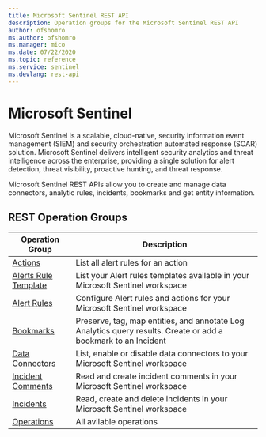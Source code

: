 ```yaml
---
title: Microsoft Sentinel REST API
description: Operation groups for the Microsoft Sentinel REST API
author: ofshomro
ms.author: ofshomro
ms.manager: mico
ms.date: 07/22/2020
ms.topic: reference
ms.service: sentinel
ms.devlang: rest-api
---
```


# Microsoft Sentinel
Microsoft Sentinel is a scalable, cloud-native, security information event management (SIEM) and security orchestration automated response (SOAR) solution. Microsoft Sentinel delivers intelligent security analytics and threat intelligence across the enterprise, providing a single solution for alert detection, threat visibility, proactive hunting, and threat response.

Microsoft Sentinel REST APIs allow you to create and manage data connectors, analytic rules, incidents, bookmarks and get entity information.

## REST Operation Groups

| Operation Group | Description |
| --- | --- |
| [Actions](/rest/api/securityinsights/stable/actions) | List all alert rules for an action |
| [Alerts Rule Template](/rest/api/securityinsights/stable/alert-rule-templates) | List your Alert rules templates available in your Microsoft Sentinel workspace  |
| [Alert Rules](/rest/api/securityinsights/stable/alert-rules) | Configure Alert rules and actions for your Microsoft Sentinel workspace |
| [Bookmarks](/rest/api/securityinsights/stable/bookmarks) | Preserve, tag, map entities, and annotate Log Analytics query results. Create or add a bookmark to an Incident |
| [Data Connectors](/rest/api/securityinsights/stable/data-connectors) | List, enable or disable data connectors to your Microsoft Sentinel workspace|
| [Incident Comments](/rest/api/securityinsights/stable/incident-comments) | Read and create incident comments in your Microsoft Sentinel workspace |
| [Incidents](/rest/api/securityinsights/stable/incidents) | Read, create and delete incidents in your Microsoft Sentinel workspace |
| [Operations](/rest/api/securityinsights/stable/operations) | All avilable operations

